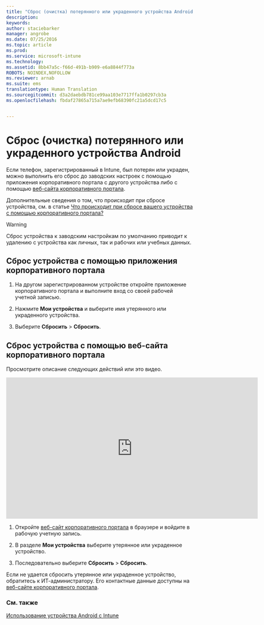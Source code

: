 ```yaml
---
title: "Сброс (очистка) потерянного или украденного устройства Android | Microsoft Intune"
description: 
keywords: 
author: staciebarker
manager: angrobe
ms.date: 07/25/2016
ms.topic: article
ms.prod: 
ms.service: microsoft-intune
ms.technology: 
ms.assetid: 8bb47a5c-f66d-491b-b909-e6a8844f773a
ROBOTS: NOINDEX,NOFOLLOW
ms.reviewer: arnab
ms.suite: ems
translationtype: Human Translation
ms.sourcegitcommit: d3a2daebdb781ce99aa103e7717ffa1b0297cb3a
ms.openlocfilehash: fbdaf27865a715a7ae9efb68390fc21a5dcd17c5


---
```



# Сброс (очистка) потерянного или украденного устройства Android

Если телефон, зарегистрированный в Intune, был потерян или украден, можно выполнить его сброс до заводских настроек с помощью приложения корпоративного портала с другого устройства либо с помощью [веб-сайта корпоративного портала](http://portal.manage.microsoft.com).

Дополнительные сведения о том, что происходит при сбросе устройства, см. в статье [Что происходит при сбросе вашего устройства с помощью корпоративного портала?](what-happens-if-you-reset-your-device-using-the-company-portal-android.md)

> [!WARNING]
> Сброс устройства к заводским настройкам по умолчанию приводит к удалению с устройства как личных, так и рабочих или учебных данных.

## Сброс устройства с помощью приложения корпоративного портала

1.  На другом зарегистрированном устройстве откройте приложение корпоративного портала и выполните вход со своей рабочей учетной записью.

2.  Нажмите **Мои устройства** и выберите имя утерянного или украденного устройства.

3.  Выберите **Сбросить** &gt; **Сбросить**.

## Сброс устройства с помощью веб-сайта корпоративного портала

Просмотрите описание следующих действий или это видео.

<iframe width="675" height="379" src="https://www.youtube.com/embed/6e73o7f8gxE" frameborder="0" allowfullscreen></iframe>

1.  Откройте [веб-сайт корпоративного портала](http://portal.manage.microsoft.com) в браузере и войдите в рабочую учетную запись.

2.  В разделе **Мои устройства** выберите утерянное или украденное устройство.

3.  Последовательно выберите **Сбросить** &gt; **Сбросить**.

Если не удается сбросить утерянное или украденное устройство, обратитесь к ИТ-администратору. Его контактные данные доступны на [веб-сайте корпоративного портала](http://portal.manage.microsoft.com).

### См. также
[Использование устройства Android с Intune](using-your-android-device-with-intune.md)



<!--HONumber=Aug16_HO4-->


